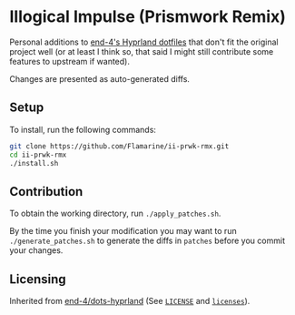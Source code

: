 # Illogical Impulse (Prismwork Remix)

Personal additions to [end-4's Hyprland dotfiles](https://github.com/end-4/dots-hyprland) that don't fit the original project well (or at least I think so, that said I might still contribute some features to upstream if wanted).

Changes are presented as auto-generated diffs.

## Setup

To install, run the following commands:

```bash
git clone https://github.com/Flamarine/ii-prwk-rmx.git
cd ii-prwk-rmx
./install.sh
```

## Contribution

To obtain the working directory, run `./apply_patches.sh`.

By the time you finish your modification you may want to run `./generate_patches.sh` to generate the diffs in `patches` before you commit your changes.

## Licensing

Inherited from [end-4/dots-hyprland](https://github.com/end-4/dots-hyprland) (See [`LICENSE`](./LICENSE) and [`licenses`](./licenses)).

